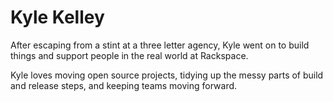 # Kyle Kelley

After escaping from a stint at a three letter agency, Kyle went on to build things and support people in the real world at Rackspace.

Kyle loves moving open source projects, tidying up the messy parts of build and release steps, and keeping teams moving forward.
